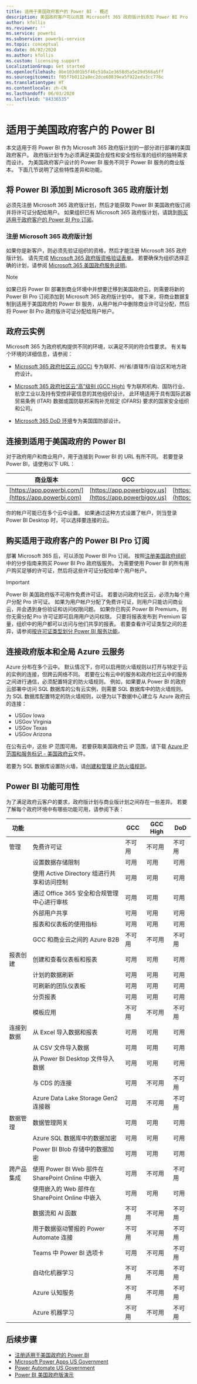 ```yaml
---
title: 适用于美国政府客户的 Power BI - 概述
description: 美国政府客户可以向其 Microsoft 365 政府版计划添加 Power BI Pro 订阅。 了解如何在此服务说明中注册和查看功能可用性。
author: kfollis
ms.reviewer: ''
ms.service: powerbi
ms.subservice: powerbi-service
ms.topic: conceptual
ms.date: 06/02/2020
ms.author: kfollis
ms.custom: licensing support
LocalizationGroup: Get started
ms.openlocfilehash: 8be103d01b5f46c510a1e3658d5a5e29d566a5ff
ms.sourcegitcommit: f05f7b0112a8ec2dce60839ea5f922eda3cc776c
ms.translationtype: HT
ms.contentlocale: zh-CN
ms.lasthandoff: 06/03/2020
ms.locfileid: "84336535"
---
```

# <a name="power-bi-for-us-government-customers"></a>适用于美国政府客户的 Power BI
本文适用于将 Power BI 作为 Microsoft 365 政府版计划的一部分进行部署的美国政府客户。 政府版计划专为必须满足美国合规性和安全性标准的组织的独特需求而设计。 为美国政府客户设计的 Power BI 服务不同于 Power BI 服务的商业版本。 下面几节说明了这些特性差异和功能。

## <a name="add-power-bi-to-your-microsoft-365-government-plan"></a>将 Power BI 添加到 Microsoft 365 政府版计划

必须先注册 Microsoft 365 政府版计划，然后才能获取 Power BI 美国政府版订阅并将许可证分配给用户。 如果组织已有 Microsoft 365 政府版计划，请跳到[购买适用于政府客户的 Power BI Pro 订阅](#buy-a-power-bi-pro-subscription-for-government-customers)。

### <a name="enroll-in-a-microsoft-365-government-plan"></a>注册 Microsoft 365 政府版计划

如果你是新客户，则必须先验证组织的资格，然后才能注册 Microsoft 365 政府版计划。  请先完成 [Microsoft 365 政府版资格验证表单](https://www.microsoft.com/microsoft-365/government/eligibility-validation)。 若要确保为组织选择正确的计划，请参阅 [Microsoft 365 美国政府服务说明](https://docs.microsoft.com/office365/servicedescriptions/office-365-platform-service-description/office-365-us-government/office-365-us-government)。

> [!NOTE]
> 如果已将 Power BI 部署到商业环境中并想要迁移到美国政府云，则需要将新的 Power BI Pro 订阅添加到 Microsoft 365 政府版计划中。 接下来，将商业数据复制到适用于美国政府的 Power BI 服务，从用户帐户中删除商业许可证分配，然后将 Power BI Pro 政府版许可证分配给用户帐户。
>
>
## <a name="government-cloud-instances"></a>政府云实例
Microsoft 365 为政府机构提供不同的环境，以满足不同的符合性要求。 有关每个环境的详细信息，请参阅：

* [Microsoft 365 政府社区云 (GCC)](https://docs.microsoft.com/office365/servicedescriptions/office-365-platform-service-description/office-365-us-government/gcc) 专为联邦、州/省/直辖市/自治区和地方政府设计。

* [Microsoft 365 政府社区云“高”级别 (GCC High)](https://docs.microsoft.com/office365/servicedescriptions/office-365-platform-service-description/office-365-us-government/gcc-high-and-dod) 专为联邦机构、国防行业、航空工业以及持有受控非密信息的其他组织设计。 此环境适用于具有国际武器贸易条例 (ITAR) 数据或国防联邦采购补充规定 (DFARS) 要求的国家安全组织和公司。

* [Microsoft 365 DoD 环境](https://docs.microsoft.com/office365/servicedescriptions/office-365-platform-service-description/office-365-us-government/gcc-high-and-dod)专为美国国防部设计。 

## <a name="connect-to-power-bi-for-us-government"></a>连接到适用于美国政府的 Power BI

对于政府用户和商业用户，用于连接到 Power BI 的 URL 有所不同。 若要登录 Power BI，请使用以下 URL：

| 商业版本  | GCC  | GCC High | DoD |
| --- | --- | --- | --- |
| [https://app.powerbi.com/](https://app.powerbi.com) |[https://app.powerbigov.us](https://app.powerbigov.us) | [https://app.high.powerbigov.us](https://app.high.powerbigov.us) | [https://app.mil.powerbigov.us](https://app.mil.powerbigov.us) |

你的帐户可能已在多个云中设置。 如果通过这种方式设置了帐户，则当登录 Power BI Desktop 时，可以选择要连接的云。

## <a name="buy-a-power-bi-pro-subscription-for-government-customers"></a>购买适用于政府客户的 Power BI Pro 订阅

部署 Microsoft 365 后，可以添加 Power BI Pro 订阅。 按照[注册美国政府组织](service-govus-signup.md)中的分步指南来购买 Power BI Pro 政府版服务。 为需要使用 Power BI 的所有用户购买足够的许可证，然后将这些许可证分配给单个用户帐户。

> [!IMPORTANT]
> Power BI 美国政府版不可用作免费许可证。 若要访问政府社区云，必须为每个用户分配 Pro 许可证。 如果为用户帐户分配了免费许可证，则用户只能访问商业云，并会遇到身份验证和访问权限问题。 如果你已购买 Power BI Premium，则你无需分配 Pro 许可证即可启用用户访问权限。  只要将报表发布到 Premium 容量，组织中的用户都可以访问与他们共享的报表。 若要查看许可证类型之间的差异，请参阅[按许可证类型划分 Power BI 服务功能](../fundamentals/service-features-license-type.md)。
>

## <a name="connect-government-and-global-azure-cloud-services"></a>连接政府版本和全局 Azure 云服务

Azure 分布在多个云中。 默认情况下，你可以启用防火墙规则以打开与特定于云的实例的连接，但跨云网络不同。  若要在公有云中的服务和政府社区云中的服务之间进行通信，必须配置特定的防火墙规则。 例如，如果要从 Power BI 的政府云部署中访问 SQL 数据库的公有云实例，则需要 SQL 数据库中的防火墙规则。 为 SQL 数据库配置特定的防火墙规则，以便为以下数据中心建立与 Azure 政府云的连接：

* USGov Iowa
* USGov Virginia
* USGov Texas
* USGov Arizona

在公有云中，这些 IP 范围可用。 若要获取美国政府云 IP 范围，请下载 [Azure IP 范围和服务标记 - 美国政府云](https://www.microsoft.com/download/details.aspx?id=57063)文件。 

若要为 SQL 数据库设置防火墙，请[创建和管理 IP 防火墙规则](https://docs.microsoft.com/azure/sql-database/sql-database-firewall-configure#create-and-manage-ip-firewall-rules)。

## <a name="power-bi-feature-availability"></a>Power BI 功能可用性

为了满足政府云客户的要求，政府版计划与商业版计划之间存在一些差异。 若要了解每个政府环境中有哪些功能可用，请参阅下表：

|功能 |   |GCC |GCC High |DoD|
|------|------|------|------|------|
|管理|免费许可证|不可用|不可用|不可用|
|  |设置数据存储限制|可用|可用|可用|
|  |使用 Active Directory 组进行共享和访问控制|可用|可用|可用|
|  |通过 Office 365 安全和合规管理中心进行审核|可用|可用|可用|
|  |外部用户共享|可用|可用|可用|
|  |报表和仪表板的使用指标|可用|可用|可用|
|  |GCC 和商业云之间的 Azure B2B|不可用|不可用|不可用|
|报表创建|创建和查看仪表板和报表|可用|可用|可用|
|  |计划的数据刷新|可用|可用|可用|
|  |可刷新的团队仪表板|可用|可用|可用|
|  |分页报表|可用|可用|可用|
|  |模板应用|不可用|不可用|不可用|
|连接到数据|从 Excel 导入数据和报表|可用|可用|可用|
|  |从 CSV 文件导入数据|可用|可用|可用|
|  |从 Power BI Desktop 文件导入数据|可用|可用|可用|
|  |与 CDS 的连接|可用|不可用|不可用|
|  |Azure Data Lake Storage Gen2 连接器|可用|不可用|不可用|
|数据管理|数据管理网关|可用|可用|可用|
|  |Azure SQL 数据库中的数据加密|可用|可用|可用|
|  |Power BI Blob 存储中的数据加密|可用|可用|可用|
|跨产品集成|使用 Power BI Web 部件在 SharePoint Online 中嵌入|可用|不可用|不可用|
|  |使用嵌入的 Web 部件在 SharePoint Online 中嵌入|可用|可用|可用|
|  |数据流和 AI 函数|不可用|不可用|不可用|
|  |用于数据驱动警报的 Power Automate 连接|不可用|不可用|不可用|
|  |Teams 中 Power BI 选项卡|可用|不可用|不可用|
|  |自动化机器学习|不可用|不可用|不可用|
|  |Azure 认知服务|不可用|不可用|不可用|
|  |Azure 机器学习|不可用|不可用|不可用|

## <a name="next-steps"></a>后续步骤

* [注册适用于美国政府的 Power BI](service-govus-signup.md)
* [Microsoft Power Apps US Government](https://docs.microsoft.com/power-platform/admin/powerapps-us-government)
* [Power Automate US Government](https://docs.microsoft.com/power-automate/us-govt)
* <a href="https://channel9.msdn.com/Blogs/Azure/Cognitive-Services-HDInsight-and-Power-BI-on-Azure-Government">Power BI 美国政府版演示</a>
